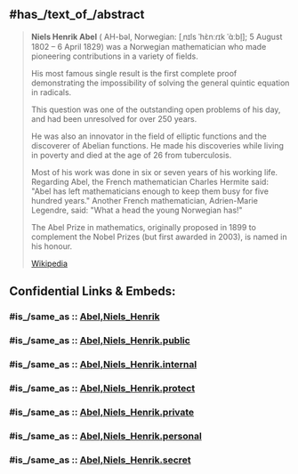 ﻿---
aliases:
- "Niels Henrik Abel"
has_id_wikidata: Q124115
---

## #has_/text_of_/abstract 

> **Niels Henrik Abel** ( AH-bəl, Norwegian: [ˌnɪls ˈhɛ̀nːɾɪk ˈɑ̀ːbl̩]; 5 August 1802 – 6 April 1829) 
> was a Norwegian mathematician who made pioneering contributions in a variety of fields.  
> 
> His most famous single result is the first complete proof 
> demonstrating the impossibility of solving the general quintic equation in radicals. 
> 
> This question was one of the outstanding open problems of his day, 
> and had been unresolved for over 250 years. 
> 
> He was also an innovator in the field of elliptic functions and the discoverer of Abelian functions. 
> He made his discoveries while living in poverty and died at the age of 26 from tuberculosis.
>
> Most of his work was done in six or seven years of his working life. 
> Regarding Abel, the French mathematician Charles Hermite said: 
> "Abel has left mathematicians enough to keep them busy for five hundred years." 
> Another French mathematician, Adrien-Marie Legendre, said: "What a head the young Norwegian has!"
>
> The Abel Prize in mathematics, originally proposed in 1899 to complement the Nobel Prizes 
> (but first awarded in 2003), is named in his honour.
>
> [Wikipedia](https://en.wikipedia.org/wiki/Niels%20Henrik%20Abel)


## Confidential Links & Embeds: 

### #is_/same_as :: [Abel,Niels_Henrik](/_Standards/Mathematics/Mathematician/Abel,Niels_Henrik.md) 

### #is_/same_as :: [Abel,Niels_Henrik.public](/_public/Mathematics/Mathematician/Abel,Niels_Henrik.public.md) 

### #is_/same_as :: [Abel,Niels_Henrik.internal](/_internal/Mathematics/Mathematician/Abel,Niels_Henrik.internal.md) 

### #is_/same_as :: [Abel,Niels_Henrik.protect](/_protect/Mathematics/Mathematician/Abel,Niels_Henrik.protect.md) 

### #is_/same_as :: [Abel,Niels_Henrik.private](/_private/Mathematics/Mathematician/Abel,Niels_Henrik.private.md) 

### #is_/same_as :: [Abel,Niels_Henrik.personal](/_personal/Mathematics/Mathematician/Abel,Niels_Henrik.personal.md) 

### #is_/same_as :: [Abel,Niels_Henrik.secret](/_secret/Mathematics/Mathematician/Abel,Niels_Henrik.secret.md)

